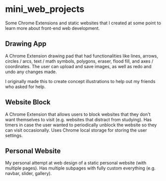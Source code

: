 # mini_web_projects

Some Chrome Extensions and static websites that I created at some point to learn more about front-end web development.

## Drawing App

A Chrome Extension drawing pad that had functionalities like lines, arrows, circles / arcs, text / math symbols, polygons, eraser, flood fill, and axes / coordinates. The user can upload and save images, as well as redo and undo any changes made.

I originally made this to create concept illustrations to help out my friends who asked for help.

## Website Block

A Chrome Extension that allows users to block websites that they don't want themselves to visit (e.g. websites that distract from studying). Has timers in case the user wanted to periodically unblock the website so they can visit occasionally. Uses Chrome local storage for storing the user settings.

## Personal Website

My personal attempt at web design of a static personal website (with multiple pages). Has multiple subpages with fully custom everything (e.g. navbar, slider, gallery).
